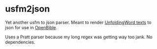 # usfm2json
Yet another usfm to json parser. Meant to render [UnfoldingWord texts](https://git.door43.org/unfoldingWord) to json for use in [OpenBible](https://github.com/thesmartwon/openbible).

Uses a Pratt parser because my long regex was getting way too jank. No dependencies.
